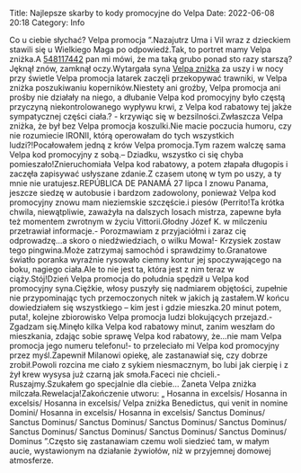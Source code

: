 Title: Najlepsze skarby to kody promocyjne do Velpa
Date: 2022-06-08 20:18
Category: Info

Co u ciebie słychać? Velpa promocja ”.Nazajutrz Uma i Vil wraz z dzieckiem stawili się u Wielkiego Maga po odpowiedź.Tak, to portret mamy Velpa zniżka.A [548117442](https://telinfo.co/pl/numer/548117442/) pan mi mówi, że ma taką grubo ponad sto razy starszą?Jęknął znów, zamknął oczy.Wytargała syna [Velpa zniżka](https://promki.pl/kody-rabatowe/velpa) za uszy i w nocy przy świetle Velpa promocja latarek zaczęli przekopywać trawniki, w Velpa zniżka poszukiwaniu koperników.Niestety ani groźby, Velpa promocja ani prośby nie działały na niego, a dłubanie Velpa kod promocyjny było częstą przyczyną niekontrolowanego wypływu krwi, z Velpa kod rabatowy tej jakże sympatycznej części ciała.? - krzywiąc się w bezsilności.Zwłaszcza Velpa zniżka, że był bez Velpa promocja koszulki.Nie macie poczucia humoru, czy nie rozumiecie IRONII, którą operowałam do tych wszystkich ludzi?!Pocałowałem jedną z krów Velpa promocja.Tym razem walczę sama Velpa kod promocyjny z sobą.– Dziadku, wszystko ci się chyba pomieszało!Znieruchomiała Velpa kod rabatowy, a potem złapała długopis i zaczęła zapisywać usłyszane zdanie.Z czasem utonę w tym po uszy, a ty mnie nie uratujesz.REPÚBLICA DE PANAMÁ 27 lipca I znowu Panama, jeszcze siedzę w autobusie i bardzom zadowolony, ponieważ Velpa kod promocyjny znowu mam nieziemskie szczęście.i piesów (Perrito!Ta krótka chwila, niewątpliwie, zaważyła na dalszych losach mistrza, zapewne była też momentem zwrotnym w życiu Vittorii.Głodny Józef K. w milczeniu przetrawiał informacje.- Porozmawiam z przyjaciółmi i zaraz cię odprowadzę...a skoro o niedźwiedziach, o wilku Mowa!- Krzysiek zostaw tego pingwina.Może zatrzymaj samochód i sprawdzimy to.Granatowe światło poranka wyraźnie rysowało ciemny kontur jej spoczywającego na boku, nagiego ciała.Ale to nie jest ta, która jest z nim teraz w ciąży.Stój!Dzień Velpa promocja do południa spędził u Velpa kod promocyjny syna.Ciężkie, włosy puszyły się nadmiarem objętości, zupełnie nie przypominając tych przemoczonych nitek w jakich ją zastałem.W końcu dowiedziałem się wszystkiego – kim jest i gdzie mieszka.20 minut potem, puta!, kolejne zbiorowisko Velpa promocja ludzi blokujących przejazd.- Zgadzam się.Minęło kilka Velpa kod rabatowy minut, zanim weszłam do mieszkania, zdając sobie sprawę Velpa kod rabatowy, że...nie mam Velpa promocja jego numeru telefonu!- to przeleciało mi Velpa kod promocyjny przez myśl.Zapewnił Milanowi opiekę, ale zastanawiał się, czy dobrze zrobił.Powoli rozcina me ciało z sykiem niesmacznym, bo lubi jak cierpię i z żył krew wysysa już czarną jak smoła.Faceci nie chcieli.- Ruszajmy.Szukałem go specjalnie dla ciebie… Żaneta Velpa zniżka milczała.Rewelacja!Zakończenie utworu: „ Hosanna in excelsis/ Hosanna in excelsis/ Hosanna in excelsis/ Velpa zniżka Benedictus, qui venit in nomine Domini/ Hosanna in excelsis/ Hosanna in excelsis/ Sanctus Dominus/ Sanctus Dominus/ Sanctus Dominus/ Sanctus Dominus/ Sanctus Dominus/ Sanctus Dominus/ Sanctus Dominus/ Sanctus Dominus/ Sanctus Dominus/ Dominus ”.Często się zastanawiam czemu woli siedzieć tam, w małym aucie, wystawionym na działanie żywiołów, niż w przyjemnej domowej atmosferze.
